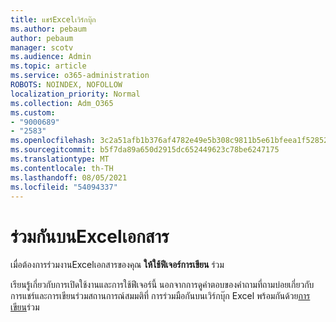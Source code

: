 ```yaml
---
title: แชร์Excelเวิร์กบุ๊ก
ms.author: pebaum
author: pebaum
manager: scotv
ms.audience: Admin
ms.topic: article
ms.service: o365-administration
ROBOTS: NOINDEX, NOFOLLOW
localization_priority: Normal
ms.collection: Adm_O365
ms.custom:
- "9000689"
- "2583"
ms.openlocfilehash: 3c2a51afb1b376af4782e49e5b308c9811b5e61bfeea1f52852a79178e818968
ms.sourcegitcommit: b5f7da89a650d2915dc652449623c78be6247175
ms.translationtype: MT
ms.contentlocale: th-TH
ms.lasthandoff: 08/05/2021
ms.locfileid: "54094337"
---
```

# <a name="collaborate-on-excel-documents"></a>ร่วมกันบนExcelเอกสาร

เมื่อต้องการร่วมงานExcelเอกสารของคุณ **ให้ใช้ฟีเจอร์การเขียน** ร่วม 

เรียนรู้เกี่ยวกับการเปิดใช้งานและการใช้ฟีเจอร์นี้ นอกจากการดูคําตอบของคําถามที่ถามบ่อยเกี่ยวกับการแชร์และการเขียนร่วมสถานการณ์สมมติที่ การร่วมมือกันบนเวิร์กบุ๊ก Excel พร้อมกันด้วย[การเขียน](https://support.office.com/article/7152aa8b-b791-414c-a3bb-3024e46fb104)ร่วม
